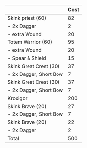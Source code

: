 | | Cost |
| ---| --- |
Skink priest (60) |	82 |
| - 2x Dagger |	2 |
| - extra Wound |	20 |
|Totem Warrior (60)	| 95 |
| - extra Wound	| 20 |
| - Spear & Shield	| 15 |
| Skink Great Crest (30)	| 37 |
| - 2x Dagger,  Short Bow	| 7 |
| Skink Great Crest (30)	| 37 |
| - 2x Dagger,  Short Bow	| 7 |
| Kroxigor	| 200 |
| Skink Brave (20)	| 27 |
| - 2x Dagger,  Short Bow	| 7 |
| Skink Brave (20)	| 22 |
| - 2x Dagger	| 2 |
| Total | 500 |

